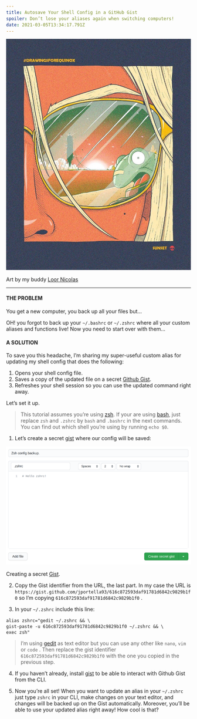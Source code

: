 ```yaml
---
title: Autosave Your Shell Config in a GitHub Gist
spoiler: Don’t lose your aliases again when switching computers!
date: 2021-03-05T13:34:17.791Z
---
```


![](images/0.png)

Art by my buddy [Loor Nicolas](https://www.instagram.com/loornicolas/)

---

#### THE PROBLEM

You get a new computer, you back up all your files but…

OH! you forgot to back up your `~/.bashrc` or `~/.zshrc` where all your custom aliases and functions live! Now you need to start over with them…

#### A SOLUTION

To save you this headache, I’m sharing my super-useful custom alias for updating my shell config that does the following:

1. Opens your shell config file.
2. Saves a copy of the updated file on a secret [Github Gist](https://gist.github.com/).
3. Refreshes your shell session so you can use the updated command right away.

Let’s set it up.


> This tutorial assumes you’re using [zsh](https://www.zsh.org/). If your are using [bash](https://www.gnu.org/software/bash/), just replace `zsh` and `.zshrc` by `bash` and `.bashrc` in the next commands. You can find out which shell you’re using by running `echo $0`.

1. Let’s create a secret [gist](https://gist.github.com/) where our config will be saved:

![](images/1.png)

Creating a secret [Gist](https://gist.github.com/).

2. Copy the Gist identifier from the URL, the last part. In my case the URL is `https://gist.github.com/jportella93/616c872593daf91781d6842c9829b1f0` so I’m copying `616c872593daf91781d6842c9829b1f0` .

3. In your `~/.zshrc` include this line:

```shell
alias zshrc="gedit ~/.zshrc && \
gist-paste -u 616c872593daf91781d6842c9829b1f0 ~/.zshrc && \
exec zsh"
```

> I’m using [gedit](https://help.gnome.org/users/gedit/stable/) as text editor but you can use any other like `nano`, `vim` or `code` . Then replace the gist identifier `616c872593daf91781d6842c9829b1f0` with the one you copied in the previous step.

4. If you haven’t already, install [gist](https://github.com/defunkt/gist) to be able to interact with Github Gist from the CLI.

5. Now you’re all set! When you want to update an alias in your `~/.zshrc` just type `zshrc` in your CLI, make changes on your text editor, and changes will be backed up on the Gist automatically. Moreover, you’ll be able to use your updated alias right away! How cool is that?
